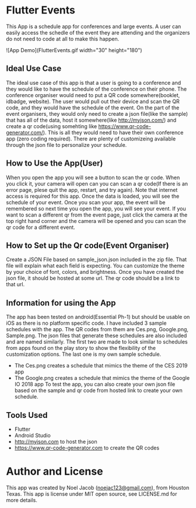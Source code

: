# Flutter Events
This App is a schedule app for conferences and large events. A user can easily access the schedle of the event they are attending and the organizers do not need to code at all to make this happen.

![App Demo](FlutterEvents.gif width="30" height="180")

## Ideal Use Case
The ideal use case of this app is that a user is going to a conference and they would like to have the schedule of the conference on their phone. The conference organiser would need to put a QR code somewhere(booklet, idbadge, website). The user would pull out their device and scan the QR code, and they would have the schedule of the event. On the part of the event organisers, they would only need to create a json file(like the sample) that has all of the data, host it somewhere(like http://myjson.com/) and create a qr code(using somehting like https://www.qr-code-generator.com/). This is all they would need to have their own conference app (zero coding required). There are plenty of customizeing available through the json file to personalize your schedule.

## How to Use the App(User)
When you open the app you will see a button to scan the qr code. When you click it, your camera will open can you can scan a qr code(If there is an error page, plese quit the app, restart, and try again). Note that internet access is required for this app. Once the data is loaded, you will see the schedule of your event. Once you scan your app, the event will be remembered so next time you open the app, you will see your event. If you want to scan a different qr from the event page, just click the camera at the top right hand corner and the camera will be opened and you can scan the qr code for a different event.

## How to Set up the Qr code(Event Organiser)
Create a JSON File based on sample_json.json included in the zip file. That file will explain what each field is expecting. You can customize the theme by your choice of font, colors, and brightness. Once you have created the json file, it should be hosted at some url. The qr code should be a link to that url.

## Information for using the App
The app has been tested on android(Essential Ph-1) but should be usable on iOS as there is no platform specific code. I have included 3 sample schedules with the app. The QR codes from them are Ces.png, Google.png, Sample.png. The json files that generate these schedules are also included and are named similarly. The first two are made to look similar to schedules from apps found on the play story to show the flexibility of the customization options. The last one is my own sample schedule.
 - The Ces.png creates a schedule that mimics the theme of the CES 2019 app
 - The Google.png creates a schedule that mimics the theme of the Google IO 2018 app
To test the app, you can also create your own json file based on the sample and qr code from hosted link to create your own schedule.

## Tools Used
- Flutter
- Android Studio
- http://myjson.com to host the json
- https://www.qr-code-generator.com to create the QR codes

# Author and License
This app was created by Noel Jacob (noejac123@gmail.com), from Houston Texas.
This app is license under MIT open source, see LICENSE.md for more details.


